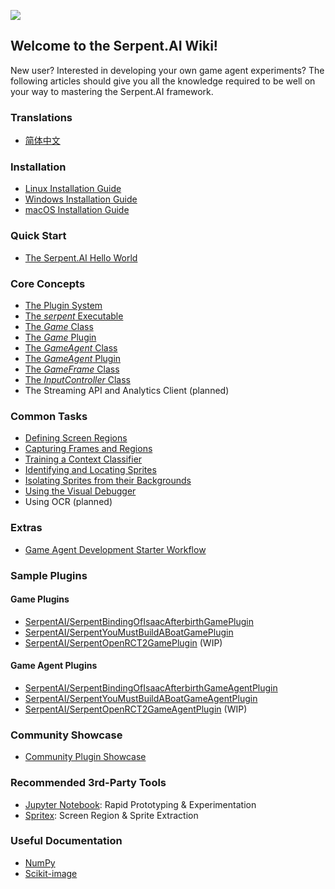 ![](https://s3.ca-central-1.amazonaws.com/serpent-ai-assets/wiki/wiki_home.png)

## Welcome to the Serpent.AI Wiki!
New user? Interested in developing your own game agent experiments? The following articles should give you all the knowledge required to be well on your way to mastering the Serpent.AI framework.

### Translations

* [简体中文](Home_zh_cn)

### Installation

* [Linux Installation Guide](https://github.com/SerpentAI/Serpent/wiki/Linux-Installation-Guide)
* [Windows Installation Guide](https://github.com/SerpentAI/SerpentAI/wiki/Windows-Installation-Guide)
* [macOS Installation Guide](https://github.com/SerpentAI/SerpentAI/wiki/macOS-Installation-Guide)

### Quick Start

* [The Serpent.AI Hello World](https://github.com/SerpentAI/SerpentAI/wiki/The-Serpent.AI-Hello-World)

### Core Concepts

* [The Plugin System](https://github.com/SerpentAI/SerpentAI/wiki/The-Serpent.AI-Plugin-System)
* [The _serpent_ Executable](https://github.com/SerpentAI/SerpentAI/wiki/The-'serpent'-Executable)
* [The _Game_ Class](https://github.com/SerpentAI/SerpentAI/wiki/The-'Game'-Class)
* [The _Game_ Plugin](https://github.com/SerpentAI/SerpentAI/wiki/The-'Game'-Plugin)
* [The _GameAgent_ Class](https://github.com/SerpentAI/SerpentAI/wiki/The-'GameAgent'-Class)
* [The _GameAgent_ Plugin](https://github.com/SerpentAI/SerpentAI/wiki/The-'GameAgent'-Plugin)
* [The _GameFrame_ Class](https://github.com/SerpentAI/SerpentAI/wiki/The-'GameFrame'-Class)
* [The _InputController_ Class](https://github.com/SerpentAI/SerpentAI/wiki/The-'InputController'-Class)
* The Streaming API and Analytics Client (planned)

### Common Tasks

* [Defining Screen Regions](https://github.com/SerpentAI/SerpentAI/wiki/Defining-Screen-Regions)
* [Capturing Frames and Regions](https://github.com/SerpentAI/SerpentAI/wiki/Capturing-Frames-and-Regions)
* [Training a Context Classifier](https://github.com/SerpentAI/SerpentAI/wiki/Training-a-Context-Classifier)
* [Identifying and Locating Sprites](https://github.com/SerpentAI/SerpentAI/wiki/Identifying-and-Locating-Sprites)
* [Isolating Sprites from their Backgrounds](https://github.com/SerpentAI/SerpentAI/wiki/Isolating-Sprites-from-their-Backgrounds)
* [Using the Visual Debugger](https://github.com/SerpentAI/SerpentAI/wiki/Using-the-Visual-Debugger)
* Using OCR (planned)

### Extras

* [Game Agent Development Starter Workflow](https://github.com/SerpentAI/SerpentAI/wiki/Game-Agent-Development-Starter-Workflow)

### Sample Plugins

#### Game Plugins

* [SerpentAI/SerpentBindingOfIsaacAfterbirthGamePlugin](https://github.com/SerpentAI/SerpentBindingOfIsaacAfterbirthGamePlugin)
* [SerpentAI/SerpentYouMustBuildABoatGamePlugin](https://github.com/SerpentAI/SerpentYouMustBuildABoatGamePlugin)
* [SerpentAI/SerpentOpenRCT2GamePlugin](https://github.com/SerpentAI/SerpentOpenRCT2GamePlugin) (WIP)

#### Game Agent Plugins

* [SerpentAI/SerpentBindingOfIsaacAfterbirthGameAgentPlugin](https://github.com/SerpentAI/SerpentBindingOfIsaacAfterbirthGameAgentPlugin)
* [SerpentAI/SerpentYouMustBuildABoatGameAgentPlugin](https://github.com/SerpentAI/SerpentYouMustBuildABoatGameAgentPlugin)
* [SerpentAI/SerpentOpenRCT2GameAgentPlugin](https://github.com/SerpentAI/SerpentOpenRCT2GameAgentPlugin) (WIP)

### Community Showcase

* [Community Plugin Showcase](https://github.com/SerpentAI/SerpentAI/wiki/Community-Plugin-Showcase)

### Recommended 3rd-Party Tools

* [Jupyter Notebook](https://github.com/jupyter/notebook): Rapid Prototyping & Experimentation
* [Spritex](https://github.com/codetorex/spritex): Screen Region & Sprite Extraction

### Useful Documentation

* [NumPy](https://docs.scipy.org/doc/numpy-dev/dev/)
* [Scikit-image](http://scikit-image.org/docs/stable/)